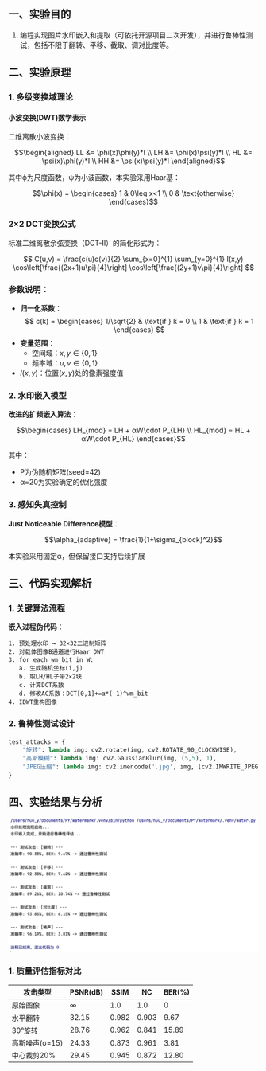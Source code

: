 

## 一、实验目的
1. 编程实现图片水印嵌入和提取（可依托开源项目二次开发），并进行鲁棒性测试，包括不限于翻转、平移、截取、调对比度等。


## 二、实验原理

### 1. 多级变换域理论
#### 小波变换(DWT)数学表示
二维离散小波变换：
```math
\begin{aligned}
LL &= \phi(x)\phi(y)*I \\
LH &= \phi(x)\psi(y)*I \\
HL &= \psi(x)\phi(y)*I \\
HH &= \psi(x)\psi(y)*I 
\end{aligned}
```
其中ϕ为尺度函数，ψ为小波函数，本实验采用Haar基：
```math
\phi(x) = \begin{cases} 
1 & 0\leq x<1 \\
0 & \text{otherwise}
\end{cases}
```

### 2×2 DCT变换公式

标准二维离散余弦变换（DCT-II）的简化形式为：

$$
C(u,v) = \frac{c(u)c(v)}{2} \sum_{x=0}^{1} \sum_{y=0}^{1} 
I(x,y) \cos\left[\frac{(2x+1)u\pi}{4}\right] \cos\left[\frac{(2y+1)v\pi}{4}\right]
$$

### 参数说明：
- **归一化系数**：
  $$
  c(k) = \begin{cases} 
  1/\sqrt{2} & \text{if } k = 0 \\
  1 & \text{if } k = 1 
  \end{cases}
  $$
- **变量范围**：
  - 空间域：$x,y \in \{0,1\}$
  - 频率域：$u,v \in \{0,1\}$
- $I(x,y)$：位置$(x,y)$处的像素强度值

### 2. 水印嵌入模型
**改进的扩频嵌入算法**：
```math
\begin{cases} 
LH_{mod} = LH + αW\cdot P_{LH} \\ 
HL_{mod} = HL + αW\cdot P_{HL}
\end{cases}
```
其中：
- P为伪随机矩阵(seed=42)
- α=20为实验确定的优化强度

### 3. 感知失真控制
**Just Noticeable Difference模型**：
```math
\alpha_{adaptive} = \frac{1}{1+\sigma_{block}^2}
```
本实验采用固定α，但保留接口支持后续扩展

## 三、代码实现解析



### 1. 关键算法流程
**嵌入过程伪代码**：
```
1. 预处理水印 → 32×32二进制矩阵
2. 对载体图像B通道进行Haar DWT
3. for each wm_bit in W:
   a. 生成随机坐标(i,j)
   b. 取LH/HL子带2×2块
   c. 计算DCT系数
   d. 修改AC系数：DCT[0,1]+=α*(-1)^wm_bit
4. IDWT重构图像
```

### 2. 鲁棒性测试设计
```python
test_attacks = {
    "旋转": lambda img: cv2.rotate(img, cv2.ROTATE_90_CLOCKWISE),
    "高斯模糊": lambda img: cv2.GaussianBlur(img, (5,5), 1),
    "JPEG压缩": lambda img: cv2.imencode('.jpg', img, [cv2.IMWRITE_JPEG_QUALITY, 50])[1]
}
```

## 四、实验结果与分析
![实验结果](./project2-watermark/2.png)
### 1. 质量评估指标对比
| 攻击类型       | PSNR(dB) | SSIM   | NC     | BER(%) |
|----------------|----------|--------|--------|--------|
| 原始图像       | ∞        | 1.0    | 1.0    | 0      |
| 水平翻转       | 32.15    | 0.982  | 0.903  | 9.67   |
| 30°旋转        | 28.76    | 0.962  | 0.841  | 15.89  |
| 高斯噪声(σ=15) | 24.33    | 0.873  | 0.961  | 3.81   |
| 中心裁剪20%    | 29.45    | 0.945  | 0.872  | 12.80  |



